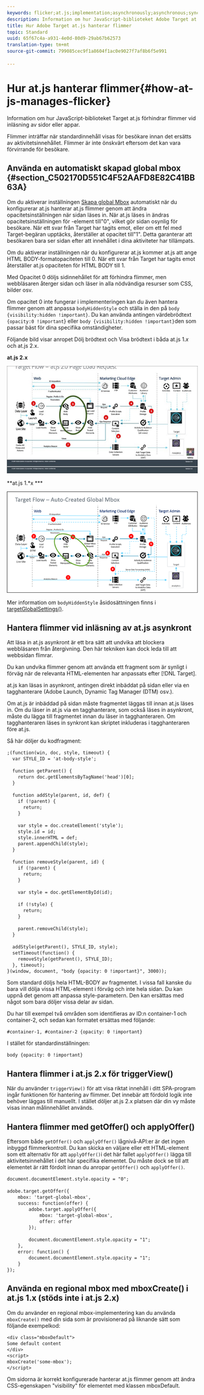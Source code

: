 ```yaml
---
keywords: flicker;at.js;implementation;asynchronously;asynchronous;synchronously;synchronous
description: Information om hur JavaScript-biblioteket Adobe Target at.js förhindrar flimmer vid inläsning av sidor eller appar.
title: Hur Adobe Target at.js hanterar flimmer
topic: Standard
uuid: 65f67c4a-a931-4e0d-80d9-29ab67b62573
translation-type: tm+mt
source-git-commit: 799085cec9f1a8604f1ac0e9027f7af8b6f5e991

---
```



# Hur at.js hanterar flimmer{#how-at-js-manages-flicker}

Information om hur JavaScript-biblioteket Target at.js förhindrar flimmer vid inläsning av sidor eller appar.

Flimmer inträffar när standardinnehåll visas för besökare innan det ersätts av aktivitetsinnehållet. Flimmer är inte önskvärt eftersom det kan vara förvirrande för besökare.

## Använda en automatiskt skapad global mbox {#section_C502170D551C4F52AAFD8E82C41BB63A}

Om du aktiverar inställningen [Skapa global Mbox](../../../c-implementing-target/c-implementing-target-for-client-side-web/t-mbox-download/c-understanding-global-mbox/understanding-global-mbox.md#concept_76AC0EC995A048238F3220F53773DB13) automatiskt när du konfigurerar at.js hanterar at.js flimmer genom att ändra opacitetsinställningen när sidan läses in. När at.js läses in ändras opacitetsinställningen för <body> -element till&quot;0&quot;, vilket gör sidan osynlig för besökare. När ett svar från Target har tagits emot, eller om ett fel med Target-begäran upptäcks, återställer at opacitet till&quot;1&quot;. Detta garanterar att besökaren bara ser sidan efter att innehållet i dina aktiviteter har tillämpats.

Om du aktiverar inställningen när du konfigurerar at.js kommer at.js att ange HTML BODY-formatopaciteten till 0. När ett svar från Target har tagits emot återställer at.js opaciteten för HTML BODY till 1.

Med Opacitet 0 döljs sidinnehållet för att förhindra flimmer, men webbläsaren återger sidan och läser in alla nödvändiga resurser som CSS, bilder osv.

Om opacitet 0 inte fungerar i implementeringen kan du även hantera flimmer genom att anpassa `bodyHiddenStyle` och ställa in den på `body {visibility:hidden !important}`. Du kan använda antingen värdebrödtext `{opacity:0 !important`} eller `body {visibility:hidden !important}`den som passar bäst för dina specifika omständigheter.

Följande bild visar anropet Dölj brödtext och Visa brödtext i båda at.js 1.*x* och at.js 2.x.

**at.js 2.x**

![Målflöde: at.js page load request](/help/c-implementing-target/c-implementing-target-for-client-side-web/assets/atjs-20-flow-page-load-request.png)

**at.js 1.*x ***

![](assets/target-flow2.png)

Mer information om `bodyHiddenStyle` åsidosättningen finns i [targetGlobalSettings()](/help/c-implementing-target/c-implementing-target-for-client-side-web/targetgobalsettings.md).

## Hantera flimmer vid inläsning av at.js asynkront

Att läsa in at.js asynkront är ett bra sätt att undvika att blockera webbläsaren från återgivning. Den här tekniken kan dock leda till att webbsidan flimrar.

Du kan undvika flimmer genom att använda ett fragment som är synligt i förväg när de relevanta HTML-elementen har anpassats efter [!DNL Target].

at.js kan läsas in asynkront, antingen direkt inbäddat på sidan eller via en tagghanterare (Adobe Launch, Dynamic Tag Manager (DTM) osv.).

Om at.js är inbäddad på sidan måste fragmentet läggas till innan at.js läses in. Om du läser in at.js via en tagghanterare, som också läses in asynkront, måste du lägga till fragmentet innan du läser in tagghanteraren. Om tagghanteraren läses in synkront kan skriptet inkluderas i tagghanteraren före at.js.

Så här döljer du kodfragment:

```
;(function(win, doc, style, timeout) {
  var STYLE_ID = 'at-body-style';

  function getParent() {
    return doc.getElementsByTagName('head')[0];
  }

  function addStyle(parent, id, def) {
    if (!parent) {
      return;
    }

    var style = doc.createElement('style');
    style.id = id;
    style.innerHTML = def;
    parent.appendChild(style);
  }

  function removeStyle(parent, id) {
    if (!parent) {
      return;
    }

    var style = doc.getElementById(id);

    if (!style) {
      return;
    }

    parent.removeChild(style);
  }

  addStyle(getParent(), STYLE_ID, style);
  setTimeout(function() {
    removeStyle(getParent(), STYLE_ID);
  }, timeout);
}(window, document, "body {opacity: 0 !important}", 3000));
```

Som standard döljs hela HTML-BODY av fragmentet. I vissa fall kanske du bara vill dölja vissa HTML-element i förväg och inte hela sidan. Du kan uppnå det genom att anpassa style-parametern. Den kan ersättas med något som bara döljer vissa delar av sidan.

Du har till exempel två områden som identifieras av ID:n container-1 och container-2, och sedan kan formatet ersättas med följande:

```
#container-1, #container-2 {opacity: 0 !important}
```

I stället för standardinställningen:

```
body {opacity: 0 !important}
```

## Hantera flimmer i at.js 2.x för triggerView()

När du använder `triggerView()` för att visa riktat innehåll i ditt SPA-program ingår funktionen för hantering av flimmer. Det innebär att fördold logik inte behöver läggas till manuellt. I stället döljer at.js 2.x platsen där din vy måste visas innan målinnehållet används.

## Hantera flimmer med getOffer() och applyOffer()

Eftersom både `getOffer()` och `applyOffer()` lågnivå-API:er är det ingen inbyggd flimmerkontroll. Du kan skicka en väljare eller ett HTML-element som ett alternativ för att `applyOffer()`i det här fallet `applyOffer()` lägga till aktivitetsinnehållet i det här specifika elementet. Du måste dock se till att elementet är rätt fördolt innan du anropar `getOffer()` och `applyOffer()`.

```
document.documentElement.style.opacity = "0";
 
adobe.target.getOffer({
    mbox: 'target-global-mbox',
    success: function(offer) {
        adobe.target.applyOffer({
            mbox: 'target-global-mbox',
            offer: offer
        });
 
        document.documentElement.style.opacity = "1";
    },
    error: function() {
        document.documentElement.style.opacity = "1";        
    }
});
```

## Använda en regional mbox med mboxCreate() i at.js 1.x (stöds inte i at.js 2.x)

Om du använder en regional mbox-implementering kan du använda `mboxCreate()` med din sida som är provisionerad på liknande sätt som följande exempelkod:

```
<div class="mboxDefault">
Some default content
</div>
<script>
mboxCreate('some-mbox');
</script>
```

Om sidorna är korrekt konfigurerade hanterar at.js flimmer genom att ändra CSS-egenskapen &quot;visibility&quot; för elementet med klassen mboxDefault.